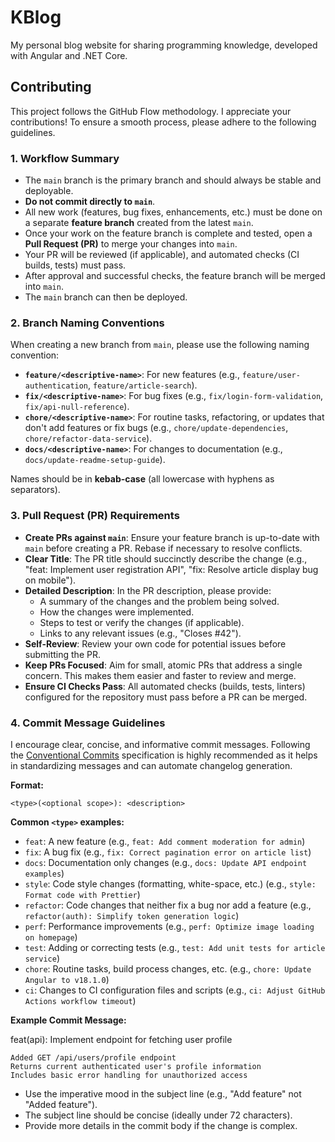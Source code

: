 # KBlog
My personal blog website for sharing programming knowledge, developed with Angular and .NET Core.

## Contributing

This project follows the GitHub Flow methodology. I appreciate your contributions! To ensure a smooth process, please adhere to the following guidelines.

### 1. Workflow Summary

* The `main` branch is the primary branch and should always be stable and deployable.
* **Do not commit directly to `main`**.
* All new work (features, bug fixes, enhancements, etc.) must be done on a separate **feature branch** created from the latest `main`.
* Once your work on the feature branch is complete and tested, open a **Pull Request (PR)** to merge your changes into `main`.
* Your PR will be reviewed (if applicable), and automated checks (CI builds, tests) must pass.
* After approval and successful checks, the feature branch will be merged into `main`.
* The `main` branch can then be deployed.

### 2. Branch Naming Conventions

When creating a new branch from `main`, please use the following naming convention:

* **`feature/<descriptive-name>`**: For new features (e.g., `feature/user-authentication`, `feature/article-search`).
* **`fix/<descriptive-name>`**: For bug fixes (e.g., `fix/login-form-validation`, `fix/api-null-reference`).
* **`chore/<descriptive-name>`**: For routine tasks, refactoring, or updates that don't add features or fix bugs (e.g., `chore/update-dependencies`, `chore/refactor-data-service`).
* **`docs/<descriptive-name>`**: For changes to documentation (e.g., `docs/update-readme-setup-guide`).

Names should be in **kebab-case** (all lowercase with hyphens as separators).

### 3. Pull Request (PR) Requirements

* **Create PRs against `main`**: Ensure your feature branch is up-to-date with `main` before creating a PR. Rebase if necessary to resolve conflicts.
* **Clear Title**: The PR title should succinctly describe the change (e.g., "feat: Implement user registration API", "fix: Resolve article display bug on mobile").
* **Detailed Description**: In the PR description, please provide:
    * A summary of the changes and the problem being solved.
    * How the changes were implemented.
    * Steps to test or verify the changes (if applicable).
    * Links to any relevant issues (e.g., "Closes #42").
* **Self-Review**: Review your own code for potential issues before submitting the PR.
* **Keep PRs Focused**: Aim for small, atomic PRs that address a single concern. This makes them easier and faster to review and merge.
* **Ensure CI Checks Pass**: All automated checks (builds, tests, linters) configured for the repository must pass before a PR can be merged.

### 4. Commit Message Guidelines

I encourage clear, concise, and informative commit messages. Following the [Conventional Commits](https://www.conventionalcommits.org/en/v1.0.0/) specification is highly recommended as it helps in standardizing messages and can automate changelog generation.

**Format:**

`<type>(<optional scope>): <description>`

**Common `<type>` examples:**

* `feat`: A new feature (e.g., `feat: Add comment moderation for admin`)
* `fix`: A bug fix (e.g., `fix: Correct pagination error on article list`)
* `docs`: Documentation only changes (e.g., `docs: Update API endpoint examples`)
* `style`: Code style changes (formatting, white-space, etc.) (e.g., `style: Format code with Prettier`)
* `refactor`: Code changes that neither fix a bug nor add a feature (e.g., `refactor(auth): Simplify token generation logic`)
* `perf`: Performance improvements (e.g., `perf: Optimize image loading on homepage`)
* `test`: Adding or correcting tests (e.g., `test: Add unit tests for article service`)
* `chore`: Routine tasks, build process changes, etc. (e.g., `chore: Update Angular to v18.1.0`)
* `ci`: Changes to CI configuration files and scripts (e.g., `ci: Adjust GitHub Actions workflow timeout`)

**Example Commit Message:**

feat(api): Implement endpoint for fetching user profile

    Added GET /api/users/profile endpoint
    Returns current authenticated user's profile information
    Includes basic error handling for unauthorized access

<!-- end list -->

* Use the imperative mood in the subject line (e.g., "Add feature" not "Added feature").
* The subject line should be concise (ideally under 72 characters).
* Provide more details in the commit body if the change is complex.
